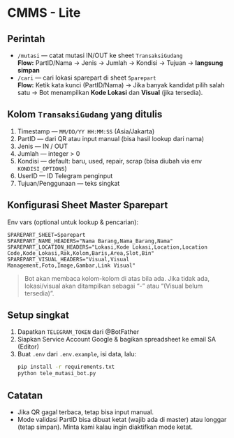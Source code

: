 # CMMS - Lite

## Perintah
- `/mutasi` — catat mutasi IN/OUT ke sheet `TransaksiGudang`  
  **Flow:** PartID/Nama → Jenis → Jumlah → Kondisi → Tujuan → **langsung simpan**
- `/cari` — cari lokasi sparepart di sheet `Sparepart`  
  **Flow:** Ketik kata kunci (PartID/Nama) → Jika banyak kandidat pilih salah satu → Bot menampilkan **Kode Lokasi** dan **Visual** (jika tersedia).

## Kolom `TransaksiGudang` yang ditulis
1. Timestamp — `MM/DD/YY HH:MM:SS` (Asia/Jakarta)
2. PartID — dari QR atau input manual (bisa hasil lookup dari nama)
3. Jenis — IN / OUT
4. Jumlah — integer > 0
5. Kondisi — default: baru, used, repair, scrap (bisa diubah via env `KONDISI_OPTIONS`)
6. UserID — ID Telegram penginput
7. Tujuan/Penggunaan — teks singkat

## Konfigurasi Sheet Master Sparepart
Env vars (optional untuk lookup & pencarian):
```
SPAREPART_SHEET=Sparepart
SPAREPART_NAME_HEADERS="Nama Barang,Nama_Barang,Nama"
SPAREPART_LOCATION_HEADERS="Lokasi,Kode Lokasi,Location,Location Code,Kode_Lokasi,Rak,Kolom,Baris,Area,Slot,Bin"
SPAREPART_VISUAL_HEADERS="Visual,Visual Management,Foto,Image,Gambar,Link Visual"
```
> Bot akan membaca kolom-kolom di atas bila ada. Jika tidak ada, lokasi/visual akan ditampilkan sebagai “-” atau “(Visual belum tersedia)”.

## Setup singkat
1. Dapatkan `TELEGRAM_TOKEN` dari @BotFather  
2. Siapkan Service Account Google & bagikan spreadsheet ke email SA (Editor)  
3. Buat `.env` dari `.env.example`, isi data, lalu:
   ```bash
   pip install -r requirements.txt
   python tele_mutasi_bot.py
   ```

## Catatan
- Jika QR gagal terbaca, tetap bisa input manual.
- Mode validasi PartID bisa dibuat ketat (wajib ada di master) atau longgar (tetap simpan). Minta kami kalau ingin diaktifkan mode ketat.
